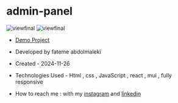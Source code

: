 # admin-panel
 ![viewfinal](https://github.com/user-attachments/assets/6fda1cfa-12a7-45d5-aafb-ebcc729de189)
 ![viewfinal](https://github.com/user-attachments/assets/84459e03-a7aa-4b5a-9b62-15456fa4fc85)

 
- [Demo Project](https://admin-panel-9as2.vercel.app/)

- Developed by fateme abdolmaleki

- Created - 2024-11-26

- Technologies Used - Html , css , JavaScript , react , mui , fully responsive

- How to reach me : with my [instagram](https://www.instagram.com/fatemeabdolmaleki_) and [linkedin](https://www.linkedin.com/in/fateme-abdolmaleki/)
